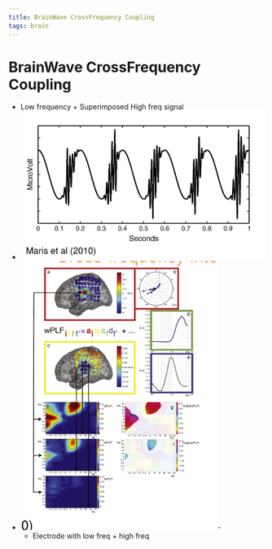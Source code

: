 ```yaml
---
title: BrainWave CrossFrequency Coupling
tags: brain
---
```


# BrainWave CrossFrequency Coupling
- Low frequency + Superimposed High freq signal
- ![im](assets/Pasted%20Image%2020220502162028.png)
- ![im](assets/Pasted%20Image%2020220502162052.png)- 
	- Electrode with low freq + high freq






























































































